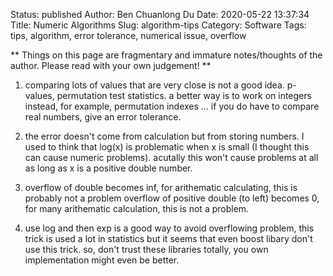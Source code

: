 Status: published
Author: Ben Chuanlong Du
Date: 2020-05-22 13:37:34
Title: Numeric Algorithms
Slug: algorithm-tips
Category: Software
Tags: tips, algorithm, error tolerance, numerical issue, overflow

**
Things on this page are fragmentary and immature notes/thoughts of the author. 
Please read with your own judgement!
**
 
1. comparing lots of values that are very close is not a good idea. p-values, permutation test statistics.
    a better way is to work on integers instead, for example, permutation indexes ...
    if you do have to compare real numbers, give an error tolerance. 

2. the error doesn't come from calculation but from storing numbers. 
    I used to think that log(x) is problematic when x is small (I thought this can cause numeric problems).
    acutally this won't cause problems at all as long as x is a positive double number.

3. overflow of double becomes inf, for arithematic calculating, this is probably not a problem
    overflow of positive double (to left) becomes 0, for many arithematic calculation, this is not a problem.

4. use log and then exp is a good way to avoid overflowing problem,
    this trick is used a lot in statistics but it seems that even boost libary don't use this trick.
    so, don't trust these libraries totally, you own implementation might even be better.

